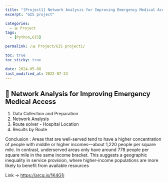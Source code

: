 ```yaml
---
title: "[Project1] Network Analysis for Improving Emergency Medical Access"
excerpt: "GIS project"

categories:
  - 📊 Project
tags:
  - [Python,GIS]

permalink: /📊 Project/GIS project1/

toc: true
toc_sticky: true

date: 2024-05-08
last_modified_at: 2022-07-24
---
```


## 🦥 Network Analysis for Improving Emergency Medical Access

1. Data Collection and Preparation
2. Network Analysis
3. Route solver - Hospital Location
4. Results by Route 



Conclusion : 
Areas that are well-served tend to have a higher concentration of people with middle or higher incomes—about 1,220 people per square mile. In contrast, underserved areas only have around 778 people per square mile in the same income bracket. This suggests a geographic inequality in service provision, where higher-income populations are more likely to benefit from available resources

Link -> https://arcg.is/1K4G1j

